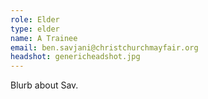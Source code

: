 ```yaml
---
role: Elder
type: elder
name: A Trainee 
email: ben.savjani@christchurchmayfair.org
headshot: genericheadshot.jpg
---
```

Blurb about Sav.
